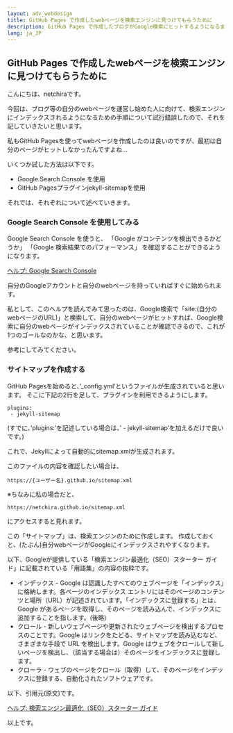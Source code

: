 ```yaml
---
layout: adv_webdesign
title: GitHub Pages で作成したwebページを検索エンジンに見つけてもらうために
description: GitHub Pages で作成したブログがGoogle検索にヒットするようになるまでの手順について
lang: ja_JP
---
```

## GitHub Pages で作成したwebページを検索エンジンに見つけてもらうために

こんにちは、netchiraです。

今回は、ブログ等の自分のwebページを運営し始めた人に向けて、検索エンジンにインデックスされるようになるための手順について試行錯誤したので、それを記していきたいと思います。

私もGitHub Pagesを使ってwebページを作成したのは良いのですが、最初は自分のページがヒットしなかったんですよね…

いくつか試した方法は以下です。

- Google Search Console を使用
- GitHub Pagesプラグインjekyll-sitemapを使用

それでは、それぞれについて述べていきます。


### Google Search Console を使用してみる
Google Search Console を使うと、
「Google がコンテンツを検出できるかどうか」
「Google 検索結果でのパフォーマンス」
を確認することができるようになります。

[ヘルプ: Google Search Console](https://support.google.com/webmasters/answer/4559176?hl=ja&ref_topic=3309469)

自分のGoogleアカウントと自分のwebページを持っていればすぐに始められます。

私として、このヘルプを読んでみて思ったのは、Google検索で「site:(自分のwebページのURL)」と検索して、自分のwebページがヒットすれば、Google検索に自分のwebページがインデックスされていることが確認できるので、これが1つのゴールなのかな、と思います。

参考にしてみてください。


### サイトマップを作成する
GitHub Pagesを始めると、’_config.yml’というファイルが生成されていると思います。
そこに下記の2行を足して、プラグインを利用できるようにします。

```
plugins:
 - jekyll-sitemap
```

(すでに、’plugins:’を記述している場合は、’ - jekyll-sitemap’を加えるだけで良いです。)

これで、Jekyllによって自動的にsitemap.xmlが生成されます。

このファイルの内容を確認したい場合は、

```
https://{ユーザー名}.github.io/sitemap.xml
```

※ちなみに私の場合だと、
```
https://netchira.github.io/sitemap.xml
```
にアクセスすると見れます。

この「サイトマップ」は、検索エンジンのために作成します。
作成しておくと、(たぶん)自分webページがGoogleにインデックスされやすくなります。

以下、Googleが提供している「検索エンジン最適化（SEO）スターター ガイド」に記載されている「用語集」の内容の抜粋です。

- インデックス - Google は認識したすべてのウェブページを「インデックス」に格納します。各ページのインデックス エントリにはそのページのコンテンツと場所（URL）が記述されています。「インデックスに登録する」とは、Google があるページを取得し、そのページを読み込んで、インデックスに追加することを指します。(後略)
- クロール - 新しいウェブページや更新されたウェブページを検出するプロセスのことです。Google はリンクをたどる、サイトマップを読み込むなど、さまざまな手段で URL を検出します。Google はウェブをクロールして新しいページを検出し、（該当する場合は）そのページをインデックスに登録します。
- クローラ - ウェブのページをクロール（取得）して、そのページをインデックスに登録する、自動化されたソフトウェアです。

以下、引用元(原文)です。

[ヘルプ: 検索エンジン最適化（SEO）スターター ガイド](https://support.google.com/webmasters/answer/7451184?hl=ja&ref_topic=3309469)



以上です。
